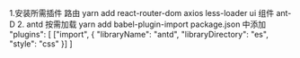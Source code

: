 1.安装所需插件
路由
yarn add react-router-dom axios less-loader
ui 组件
ant-D 2. antd 按需加载
yarn add babel-plugin-import
package.json 中添加
"plugins": [
["import", {
"libraryName": "antd",
"libraryDirectory": "es",
"style": "css"
}]
]
